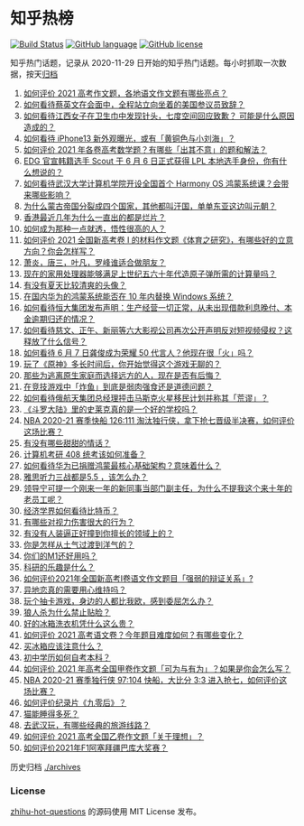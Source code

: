 # 知乎热榜
[![Build Status](https://github.com/ToWeLong/zhihu-hot-questions/workflows/CI/badge.svg)](https://github.com/ToWeLong/zhihu-hot-questions/actions)
[![GitHub language](https://img.shields.io/badge/language-golang-orange.svg)](https://golang.org/)
[![GitHub license](https://img.shields.io/github/license/ToWeLong/zhihu-hot-questions)](https://github.com/ToWeLong/zhihu-hot-questions/blob/main/LICENSE)

知乎热门话题，记录从 2020-11-29 日开始的知乎热门话题。每小时抓取一次数据，按天[归档](./archives)

<!-- BEGIN -->

1. [如何评价 2021 高考作文题，各地语文作文题有哪些亮点？](https://www.zhihu.com/question/463569578)
1. [如何看待蔡英文在会面中，全程站立向坐着的美国参议员致辞？](https://www.zhihu.com/question/463513769)
1. [如何看待江西女子在卫生巾中发现针头，七度空间回应致歉？ 可能是什么原因造成的？](https://www.zhihu.com/question/463438703)
1. [如何看待 iPhone13 新外观曝光，或有「黄铜色与小刘海」？](https://www.zhihu.com/question/463358441)
1. [如何评价 2021 年各卷高考数学题？有哪些「出其不意」的题和解法？](https://www.zhihu.com/question/463527743)
1. [EDG 官宣韩籍选手 Scout 于 6 月 6 日正式获得 LPL 本地选手身份，你有什么想说的？](https://www.zhihu.com/question/463521555)
1. [如何看待武汉大学计算机学院开设全国首个 Harmony OS 鸿蒙系统课？会带来哪些影响？](https://www.zhihu.com/question/463117510)
1. [为什么蒙古帝国分裂成四个国家，其他都叫汗国，单单东亚这边叫元朝？](https://www.zhihu.com/question/350546334)
1. [香港最近几年为什么一直出的都是烂片？](https://www.zhihu.com/question/462877536)
1. [如何成为那种一点就透，悟性很高的人？](https://www.zhihu.com/question/300313253)
1. [如何评价 2021 全国新高考卷 I 的材料作文题《体育之研究》，有哪些好的立意方向？你会怎样写？](https://www.zhihu.com/question/463602653)
1. [萧炎，唐三，叶凡，罗峰谁适合做朋友？](https://www.zhihu.com/question/450151064)
1. [现在的家用处理器能够满足上世纪五六十年代造原子弹所需的计算量吗？](https://www.zhihu.com/question/463181858)
1. [有没有夏天比较清爽的头像？](https://www.zhihu.com/question/456333095)
1. [在国内华为的鸿蒙系统能否在 10 年内替换 Windows 系统？](https://www.zhihu.com/question/462366986)
1. [如何看待恒大集团发布声明：生产经营一切正常，从未出现借款利息晚付、本金逾期归还的情况？](https://www.zhihu.com/question/463617349)
1. [如何看待慈文、正午、新丽等六大影视公司再次公开声明反对短视频侵权？这释放了什么信号？](https://www.zhihu.com/question/463579622)
1. [如何看待 6 月 7 日龚俊成为荣耀 50 代言人？他现在很「火」吗？](https://www.zhihu.com/question/463569784)
1. [玩了《原神》多长时间后，你开始觉得这个游戏无聊的？](https://www.zhihu.com/question/423597371)
1. [那些为逃离原生家庭而选择远方的人，现在是否有后悔？](https://www.zhihu.com/question/345711013)
1. [在竞技游戏中「炸鱼」到底是弱肉强食还是道德问题？](https://www.zhihu.com/question/307041782)
1. [如何看待俄航天集团总经理抨击马斯克火星移民计划并称其「荒谬」？](https://www.zhihu.com/question/463587174)
1. [《斗罗大陆》里的史莱克真的是一个好的学校吗？](https://www.zhihu.com/question/401677351)
1. [NBA 2020-21 赛季快船 126:111 淘汰独行侠，拿下抢七晋级半决赛，如何评价这场比赛？](https://www.zhihu.com/question/463555290)
1. [有没有哪些甜甜的情话？](https://www.zhihu.com/question/460123635)
1. [计算机考研 408 统考该如何准备？](https://www.zhihu.com/question/22823169)
1. [如何看待华为已捐赠鸿蒙最核心基础架构？意味着什么？](https://www.zhihu.com/question/462892378)
1. [雅思听力三战都是5.5 ，该怎么办？](https://www.zhihu.com/question/21988060)
1. [领导宁可提一个刚来一年的新同事当部门副主任，为什么不提我这个来十年的老员工呢？](https://www.zhihu.com/question/458785731)
1. [经济学界如何看待比特币？](https://www.zhihu.com/question/22036280)
1. [有哪些对视力伤害很大的行为？](https://www.zhihu.com/question/384087324)
1. [有没有人装逼正好撞到你擅长的领域上的？](https://www.zhihu.com/question/338688699)
1. [你是怎样从土气过渡到洋气的？](https://www.zhihu.com/question/267705489)
1. [你们的M1还好用吗？](https://www.zhihu.com/question/447835410)
1. [科研的乐趣是什么？](https://www.zhihu.com/question/463023658)
1. [如何评价2021年全国新高考Ⅰ卷语文作文题目「强弱的辩证关系」?](https://www.zhihu.com/question/463587805)
1. [异地恋真的需要用心维持吗？](https://www.zhihu.com/question/462340019)
1. [玩个抽卡游戏，身边的人都比我欧，感到委屈怎么办？](https://www.zhihu.com/question/462515325)
1. [狼人杀为什么禁止贴脸？](https://www.zhihu.com/question/462970840)
1. [好的冰箱洗衣机凭什么这么贵？](https://www.zhihu.com/question/463416036)
1. [如何评价 2021 高考语文卷？今年题目难度如何？有哪些变化？](https://www.zhihu.com/question/463601576)
1. [买冰箱应该注意什么？](https://www.zhihu.com/question/20178469)
1. [初中学历如何自考本科？](https://www.zhihu.com/question/39105686)
1. [如何评价 2021 年高考全国甲卷作文题「可为与有为」？如果是你会怎么写？](https://www.zhihu.com/question/463593563)
1. [NBA 2020-21 赛季独行侠 97:104 快船，大比分 3:3 进入抢七，如何评价这场比赛？](https://www.zhihu.com/question/463225524)
1. [如何评价纪录片《九零后》？](https://www.zhihu.com/question/461176129)
1. [猫能睡得多死？](https://www.zhihu.com/question/462536806)
1. [去武汉玩，有哪些经典的旅游线路？](https://www.zhihu.com/question/54172302)
1. [如何评价 2021 高考全国乙卷作文题「关于理想」？](https://www.zhihu.com/question/463592504)
1. [如何评价2021年F1阿塞拜疆巴库大奖赛？](https://www.zhihu.com/question/461061718)

<!-- END -->

历史归档 [./archives](./archives)


### License
[zhihu-hot-questions](https://github.com/towelong/zhihu-hot-questions) 的源码使用 MIT License 发布。